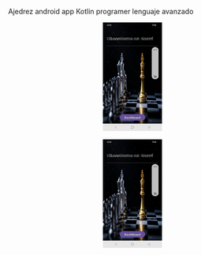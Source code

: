 Ajedrez android app Kotlin programer lenguaje avanzado <br>
<p align="center"><img width="120"  height="220" src="https://github.com/joatro/ajedrez/blob/0cf025390134a4d3dc1bbec210df5f3d71c14069/Screenshot_20240806_183454_Ajedrez.jpg"></p>
<p align="center"><img width="120"  height="220" src="https://github.com/joatro/ajedrez/blob/0cf025390134a4d3dc1bbec210df5f3d71c14069/Screenshot_20240806_183454_Ajedrez.jpg"></p>

